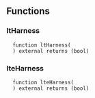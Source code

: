 

## Functions
### ltHarness
```solidity
  function ltHarness(
  ) external returns (bool)
```




### lteHarness
```solidity
  function lteHarness(
  ) external returns (bool)
```




